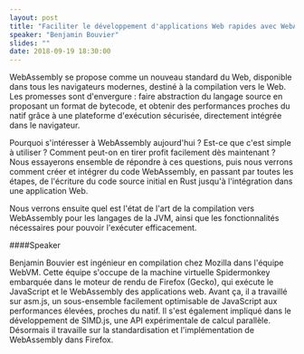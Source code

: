 ```yaml
---
layout: post
title: "Faciliter le développement d'applications Web rapides avec WebAssembly"
speaker: "Benjamin Bouvier"
slides: ""
date: 2018-09-19 18:30:00
---
```


WebAssembly se propose comme un nouveau standard du Web, disponible dans tous les navigateurs modernes, destiné à la compilation vers le Web. Les promesses sont d'envergure : faire abstraction du langage source en proposant un format de bytecode, et obtenir des performances proches du natif grâce à une plateforme d'exécution sécurisée, directement intégrée dans le navigateur.

Pourquoi s'intéresser à WebAssembly aujourd'hui ? Est-ce que c'est simple à utiliser ? Comment peut-on en tirer profit facilement dès maintenant ? Nous essayerons ensemble de répondre à ces questions, puis nous verrons comment créer et intégrer du code WebAssembly, en passant par toutes les étapes, de l'écriture du code source initial en Rust jusqu'à l'intégration dans une application Web.

Nous verrons ensuite quel est l'état de l'art de la compilation vers
WebAssembly pour les langages de la JVM, ainsi que les fonctionnalités
nécessaires pour pouvoir l'exécuter efficacement.

####Speaker

Benjamin Bouvier est ingénieur en compilation chez Mozilla dans l'équipe WebVM. Cette équipe s'occupe de la machine virtuelle Spidermonkey embarquée dans le moteur de rendu de Firefox (Gecko), qui exécute le JavaScript et le WebAssembly des applications web. Avant ça, il a travaillé sur asm.js, un sous-ensemble facilement optimisable de JavaScript aux performances élevées, proches du natif. Il s'est également impliqué dans le développement de SIMD.js, une API expérimentale de calcul parallèle. Désormais il travaille sur la standardisation et l'implémentation de WebAssembly dans Firefox.